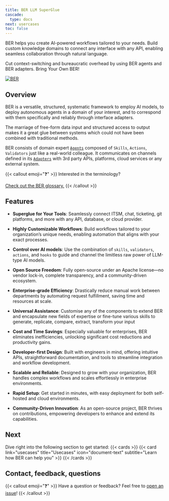 ```yaml
---
title: BER LLM SuperGlue
cascade:
  type: docs
next: usercases
toc: false
---
```


BER helps you create AI-powered workflows tailored to your needs. Build custom knowledge domains to connect any interface with any API, enabling seamless collaboration through natural language.

Cut context-switching and bureaucratic overhead by using BER agents and BER adapters. Bring Your Own BER!

[![BER](/diagrams/ber-005-intro.svg)](/diagrams/ber-005-intro.svg)

## Overview
BER is a versatile, structured, systematic framework to employ AI models, to deploy autonomous agents in a domain of your interest, and to correspond with them specifically and reliably through interface adapters.

The marriage of free-form data input and structured access to output makes it a great glue between systems which could not have been combined with traditional methods.

BER consists of domain expert [`Agents`](/concepts/agent) composed of `Skills`, `Actions`, `Validators` just like a real-world colleague. It communicates on channels defined in its [`Adapters`](/concepts/adapter) with 3rd party APIs, platforms, cloud services or any external system.

{{< callout emoji="❓" >}}
Interested in the terminology?

[Check out the BER glossary.](/references/glossary)
{{< /callout >}}

## Features
- **Superglue for Your Tools**:
Seamlessly connect ITSM, chat, ticketing, git platforms, and more with any API, database, or cloud provider.

- **Highly Customizable Workflows**:
Build workflows tailored to your organization’s unique needs, enabling automation that aligns with your exact processes.

- **Control over AI models**:
Use the combination of `skills`, `validators`, `actions`, and `hooks` to guide and channel the limitless raw power of LLM-type AI models.

- **Open Source Freedom**:
Fully open-source under an Apache license—no vendor lock-in, complete transparency, and a community-driven ecosystem.

- **Enterprise-grade Efficiency**:
Drastically reduce manual work between departments by automating request fulfillment, saving time and resources at scale.

- **Universal Assistance**:
Customise any of the components to extend BER and encapsulate new fields of expertise or fine-tune various skills to generate, replicate, compare, extract, transform your input

- **Cost and Time Savings**:
Especially valuable for enterprises, BER eliminates inefficiencies, unlocking significant cost reductions and productivity gains.

- **Developer-first Design**:
Built with engineers in mind, offering intuitive APIs, straightforward documentation, and tools to streamline integration and workflow development.

- **Scalable and Reliable**:
Designed to grow with your organization, BER handles complex workflows and scales effortlessly in enterprise environments.

- **Rapid Setup**:
Get started in minutes, with easy deployment for both self-hosted and cloud environments.

- **Community-Driven Innovation**:
As an open-source project, BER thrives on contributions, empowering developers to enhance and extend its capabilities.

## Next
Dive right into the following section to get started:
{{< cards >}}
  {{< card link="usecases" title="Usecases" icon="document-text" subtitle="Learn how BER can help you" >}}
{{< /cards >}}

## Contact, feedback, questions
{{< callout emoji="❓" >}}
  Have a question or feedback? Feel free to [open an issue](https://github.com/berbyte/ber-os/issues/new)!
{{< /callout >}}

